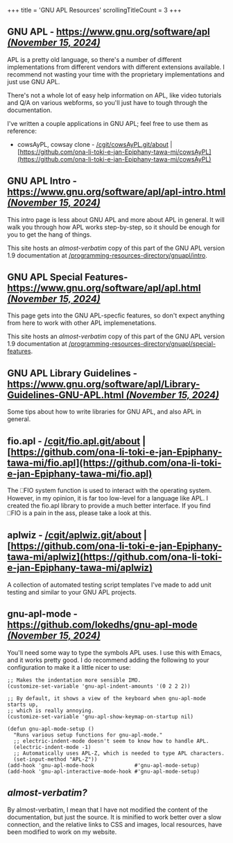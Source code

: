 +++
title               = 'GNU APL Resources'
scrollingTitleCount = 3
+++

## GNU APL - [https://www.gnu.org/software/apl *(November 15, 2024)*](https://www.gnu.org/software/apl)

APL is a pretty old language, so there's a number of different implementations
from different vendors with different extensions available. I recommend not
wasting your time with the proprietary implementations and just use GNU APL.

There's not a whole lot of easy help information on APL, like video tutorials
and Q/A on various webforms, so you'll just have to tough through the
documentation.

I've written a couple applications in GNU APL; feel free to use them as
reference:

- cowsAyPL, cowsay clone - [/cgit/cowsAyPL.git/about](/cgit/cowsAyPL.git/about) | [https://github.com/ona-li-toki-e-jan-Epiphany-tawa-mi/cowsAyPL](https://github.com/ona-li-toki-e-jan-Epiphany-tawa-mi/cowsAyPL)

## GNU APL Intro - [https://www.gnu.org/software/apl/apl-intro.html *(November 15, 2024)*](https://www.gnu.org/software/apl/apl-intro.html)

This intro page is less about GNU APL and more about APL in general. It will
walk you through how APL works step-by-step, so it should be enough for you to
get the hang of things.

This site hosts an *almost-verbatim* copy of this part of the GNU APL version
1.9 documentation at
[/programming-resources-directory/gnuapl/intro](/programming-resources-directory/gnuapl/intro/).

## GNU APL Special Features- [https://www.gnu.org/software/apl/apl.html *(November 15, 2024)*](https://www.gnu.org/software/apl/apl.html)

This page gets into the GNU APL-specfic features, so don't expect anything from
here to work with other APL implemenetations.

This site hosts an *almost-verbatim* copy of this part of the GNU APL version
1.9 documentation at
[/programming-resources-directory/gnuapl/special-features](/programming-resources-directory/gnuapl/special-features/).

## GNU APL Library Guidelines - [https://www.gnu.org/software/apl/Library-Guidelines-GNU-APL.html *(November 15, 2024)*](https://www.gnu.org/software/apl/Library-Guidelines-GNU-APL.html)

Some tips about how to write libraries for GNU APL, and also APL in general.

## fio.apl - [/cgit/fio.apl.git/about](/cgit/fio.apl.git/about/) | [https://github.com/ona-li-toki-e-jan-Epiphany-tawa-mi/fio.apl](https://github.com/ona-li-toki-e-jan-Epiphany-tawa-mi/fio.apl)

The ⎕FIO system function is used to interact with the operating system. However,
in my opinion, it is far too low-level for a language like APL. I created the
fio.apl library to provide a much better interface. If you find ⎕FIO is a pain
in the ass, please take a look at this.

## aplwiz - [/cgit/aplwiz.git/about](/cgit/aplwiz.git/about/) | [https://github.com/ona-li-toki-e-jan-Epiphany-tawa-mi/aplwiz](https://github.com/ona-li-toki-e-jan-Epiphany-tawa-mi/aplwiz)

A collection of automated testing script templates I've made to add unit testing
and similar to your GNU APL projects.

## gnu-apl-mode - [https://github.com/lokedhs/gnu-apl-mode *(November 15, 2024)*](https://github.com/lokedhs/gnu-apl-mode)

You'll need some way to type the symbols APL uses. I use this with Emacs, and it
works pretty good. I do recommend adding the following to your configuration to
make it a little nicer to use:

```elisp
;; Makes the indentation more sensible IMO.
(customize-set-variable 'gnu-apl-indent-amounts '(0 2 2 2))

;; By default, it shows a view of the keyboard when gnu-apl-mode starts up,
;; which is really annoying.
(customize-set-variable 'gnu-apl-show-keymap-on-startup nil)

(defun gnu-apl-mode-setup ()
  "Runs various setup functions for gnu-apl-mode."
  ;; electric-indent-mode doesn't seem to know how to handle APL.
  (electric-indent-mode -1)
  ;; Automatically uses APL-Z, which is needed to type APL characters.
  (set-input-method "APL-Z"))
(add-hook 'gnu-apl-mode-hook             #'gnu-apl-mode-setup)
(add-hook 'gnu-apl-interactive-mode-hook #'gnu-apl-mode-setup)
```

## *almost-verbatim?*

By almost-verbatim, I mean that I have not modified the content of the
documentation, but just the source. It is minified to work better over a slow
connection, and the relative links to CSS and images, local resources, have been
modified to work on my website.
